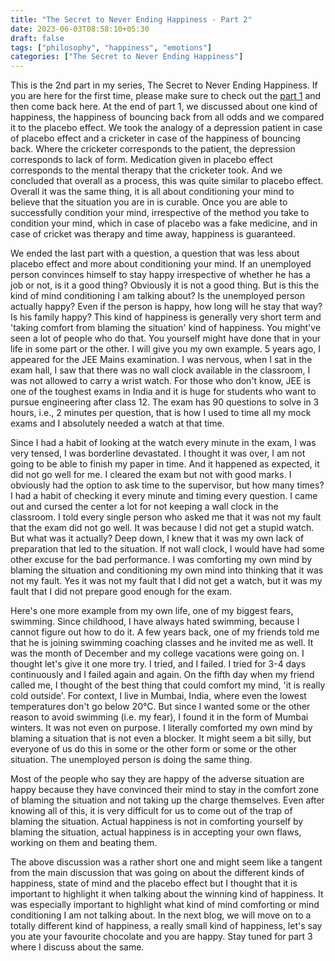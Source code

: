 ```yaml
---
title: "The Secret to Never Ending Happiness - Part 2"
date: 2023-06-03T08:58:10+05:30
draft: false
tags: ["philosophy", "happiness", "emotions"]
categories: ["The Secret to Never Ending Happiness"]
---
```


This is the 2nd part in my series, The Secret to Never Ending Happiness. If you are here for the first time, please make sure to check out the [part 1](/posts/the-secret-to-never-ending-happiness-1) and then come back here. At the end of part 1, we discussed about one kind of happiness, the happiness of bouncing back from all odds and we compared it to the placebo effect. We took the analogy of a depression patient in case of placebo effect and a cricketer in case of the happiness of bouncing back. Where the cricketer corresponds to the patient, the depression corresponds to lack of form. Medication given in placebo effect corresponds to the mental therapy that the cricketer took. And we concluded that overall as a process, this was quite similar to placebo effect. Overall it was the same thing, it is all about conditioning your mind to believe that the situation you are in is curable. Once you are able to successfully condition your mind, irrespective of the method you take to condition your mind, which in case of placebo was a fake medicine, and in case of cricket was therapy and time away, happiness is guaranteed.  
  
We ended the last part with a question, a question that was less about placebo effect and more about conditioning your mind. If an unemployed person convinces himself to stay happy irrespective of whether he has a job or not, is it a good thing? Obviously it is not a good thing. But is this the kind of mind conditioning I am talking about? Is the unemployed person actually happy? Even if the person is happy, how long will he stay that way? Is his family happy? This kind of happiness is generally very short term and 'taking comfort from blaming the situation' kind of happiness. You might've seen a lot of people who do that. You yourself might have done that in your life in some part or the other. I will give you my own example. 5 years ago, I appeared for the JEE Mains examination. I was nervous, when I sat in the exam hall, I saw that there was no wall clock available in the classroom, I was not allowed to carry a wrist watch. For those who don't know, JEE is one of the toughest exams in India and it is huge for students who want to pursue engineering after class 12. The exam has 90 questions to solve in 3 hours, i.e., 2 minutes per question, that is how I used to time all my mock exams and I absolutely needed a watch at that time.  
  
Since I had a habit of looking at the watch every minute in the exam, I was very tensed, I was borderline devastated. I thought it was over, I am not going to be able to finish my paper in time. And it happened as expected, it did not go well for me. I cleared the exam but not with good marks. I obviously had the option to ask time to the supervisor, but how many times? I had a habit of checking it every minute and timing every question. I came out and cursed the center a lot for not keeping a wall clock in the classroom. I told every single person who asked me that it was not my fault that the exam did not go well. It was because I did not get a stupid watch. But what was it actually? Deep down, I knew that it was my own lack of preparation that led to the situation. If not wall clock, I would have had some other excuse for the bad performance. I was comforting my own mind by blaming the situation and conditioning my own mind into thinking that it was not my fault. Yes it was not my fault that I did not get a watch, but it was my fault that I did not prepare good enough for the exam.  
  
Here's one more example from my own life, one of my biggest fears, swimming. Since childhood, I have always hated swimming, because I cannot figure out how to do it. A few years back, one of my friends told me that he is joining swimming coaching classes and he invited me as well. It was the month of December and my college vacations were going on. I thought let's give it one more try. I tried, and I failed. I tried for 3-4 days continuously and I failed again and again. On the fifth day when my friend called me, I thought of the best thing that could comfort my mind, 'it is really cold outside'. For context, I live in Mumbai, India, where even the lowest temperatures don't go below 20°C. But since I wanted some or the other reason to avoid swimming (i.e. my fear), I found it in the form of Mumbai winters. It was not even on purpose. I literally comforted my own mind by blaming a situation that is not even a blocker. It might seem a bit silly, but everyone of us do this in some or the other form or some or the other situation. The unemployed person is doing the same thing.  
  
Most of the people who say they are happy of the adverse situation are happy because they have convinced their mind to stay in the comfort zone of blaming the situation and not taking up the charge themselves. Even after knowing all of this, it is very difficult for us to come out of the trap of blaming the situation. Actual happiness is not in comforting yourself by blaming the situation, actual happiness is in accepting your own flaws, working on them and beating them.  
  
The above discussion was a rather short one and might seem like a tangent from the main discussion that was going on about the different kinds of happiness, state of mind and the placebo effect but I thought that it is important to highlight it when talking about the winning kind of happiness. It was especially important to highlight what kind of mind comforting or mind conditioning I am not talking about. In the next blog, we will move on to a totally different kind of happiness, a really small kind of happiness, let's say you ate your favourite chocolate and you are happy. Stay tuned for part 3 where I discuss about the same.  
